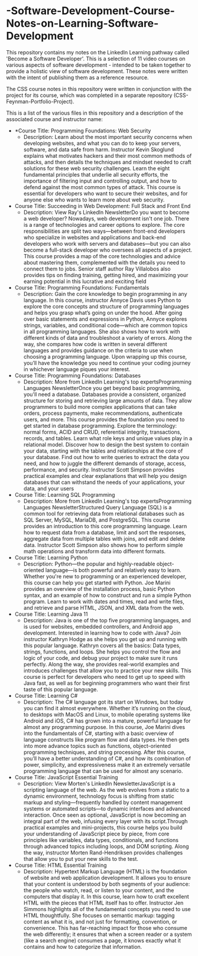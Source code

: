 # -Software-Development-Course-Notes-on-Learning-Software-Development
This repository contains my notes on the LinkedIn Learning pathway called 'Become a Software Developer'. This is a selection of 11 video courses on various aspects of software development - intended to be taken together to provide a holistic view of software development.  These notes were written with the intent of publishing them as a reference resource. 

The CSS course notes in this repository were written in conjunction with the project for its course, which was completed in a separate repository (CSS-Feynman-Portfolio-Project). 

This is a list of the various files in this repository and a description of the associated course and instructor name: 
* *Course Title: Programming Foundations: Web Security
  *  Description: Learn about the most important security concerns when developing websites, and what you can do to keep your servers, software, and data safe from harm. Instructor Kevin Skoglund explains what motivates hackers and their most common methods of attacks, and then details the techniques and mindset needed to craft solutions for these web security challenges. Learn the eight fundamental principles that underlie all security efforts, the importance of filtering input and controlling output, and how to defend against the most common types of attack. This course is essential for developers who want to secure their websites, and for anyone else who wants to learn more about web security.
* Course Title: Succeeding in Web Development: Full Stack and Front End
  *  Description: View Ray's LinkedIn NewsletterDo you want to become a web developer? Nowadays, web development isn't one job. There is a range of technologies and career options to explore. The core responsibilities are split two ways—between front-end developers who specialize in websites and applications and back-end developers who work with servers and databases—but you can also become a full-stack developer who oversees all aspects of a project. This course provides a map of the core technologies and advice about mastering them, complemented with the details you need to connect them to jobs. Senior staff author Ray Villalobos also provides tips on finding training, getting hired, and maximizing your earning potential in this lucrative and exciting field
* Course Title: Programming Foundations: Fundamentals
  *  Description: Gain the core knowledge to begin programming in any language. In this course, instructor Annyce Davis uses Python to explore the core concepts and structure of programming languages and helps you grasp what’s going on under the hood. After going over basic statements and expressions in Python, Annyce explores strings, variables, and conditional code—which are common topics in all programming languages. She also shows how to work with different kinds of data and troubleshoot a variety of errors. Along the way, she compares how code is written in several different languages and provides guidance on the criteria to use when choosing a programming language. Upon wrapping up this course, you’ll have the knowledge you need to continue your coding journey in whichever language piques your interest.
* Course Title: Programming Foundations: Databases
  *  Description: More from LinkedIn Learning's top expertsProgramming Languages NewsletterOnce you get beyond basic programming, you'll need a database. Databases provide a consistent, organized structure for storing and retrieving large amounts of data. They allow programmers to build more complex applications that can take orders, process payments, make recommendations, authenticate users, and more. This course provides the foundation you need to get started in database programming. Explore the terminology: normal forms, ACID and CRUD, referential integrity, transactions, records, and tables. Learn what role keys and unique values play in a relational model. Discover how to design the best system to contain your data, starting with the tables and relationships at the core of your database. Find out how to write queries to extract the data you need, and how to juggle the different demands of storage, access, performance, and security. Instructor Scott Simpson provides practical examples and clear explanations that will help you design databases that can withstand the needs of your applications, your data, and your users
* Course Title: Learning SQL Programming
  *  Description: More from LinkedIn Learning's top expertsProgramming Languages NewsletterStructured Query Language (SQL) is a common tool for retrieving data from relational databases such as SQL Server, MySQL, MariaDB, and PostgreSQL. This course provides an introduction to this core programming language. Learn how to request data from a database, limit and sort the responses, aggregate data from multiple tables with joins, and edit and delete data. Instructor Scott Simpson also shows how to perform simple math operations and transform data into different formats.
* Course Title: Learning Python
  *  Description: Python—the popular and highly-readable object-oriented language—is both powerful and relatively easy to learn. Whether you're new to programming or an experienced developer, this course can help you get started with Python. Joe Marini provides an overview of the installation process, basic Python syntax, and an example of how to construct and run a simple Python program. Learn to work with dates and times, read and write files, and retrieve and parse HTML, JSON, and XML data from the web.
* Course Title: Learning Java 11
  *  Description: Java is one of the top five programming languages, and is used for websites, embedded controllers, and Android app development. Interested in learning how to code with Java? Join instructor Kathryn Hodge as she helps you get up and running with this popular language. Kathryn covers all the basics: Data types, strings, functions, and loops. She helps you control the flow and logic of your code, and debug your project to make sure it runs perfectly. Along the way, she provides real-world examples and introduces challenges that allow you to practice your new skills. This course is perfect for developers who need to get up to speed with Java fast, as well as for beginning programmers who want their first taste of this popular language.
* Course Title: Learning C#
  *  Description: The C# language got its start on Windows, but today you can find it almost everywhere.  Whether it’s running on the cloud, to desktops with MacOS and Linux, to mobile operating systems like Android and iOS, C# has grown into a mature, powerful language for almost any programming purpose. In this course, Joe Marini dives into the fundamentals of C#, starting with a basic overview of language constructs like program flow and data types. He then gets into more advance topics such as functions, object-oriented programming techniques, and string processing. After this course, you’ll have a better understanding of C#, and how its combination of power, simplicity, and expressiveness make it an extremely versatile programming language that can be used for almost any scenario.
* Course Title: JavaScript Essential Training
  *  Description: View Morten's LinkedIn NewsletterJavaScript is a scripting language of the web. As the web evolves from a static to a dynamic environment, technology focus is shifting from static markup and styling—frequently handled by content management systems or automated scripts—to dynamic interfaces and advanced interaction. Once seen as optional, JavaScript is now becoming an integral part of the web, infusing every layer with its script.Through practical examples and mini-projects, this course helps you build your understanding of JavaScript piece by piece, from core principles like variables, data types, conditionals, and functions through advanced topics including loops, and DOM scripting. Along the way, instructor Morten Rand-Hendriksen provides challenges that allow you to put your new skills to the test.
* Course Title: HTML Essential Training
  *  Description: Hypertext Markup Language (HTML) is the foundation of website and web application development. It allows you to ensure that your content is understood by both segments of your audience: the people who watch, read, or listen to your content, and the computers that display it. In this course, learn how to craft excellent HTML with the pieces that HTML itself has to offer. Instructor Jen Simmons highlights all of the fundamental concepts you need to use HTML thoughtfully. She focuses on semantic markup: tagging content as what it is, and not just for formatting, convention, or convenience. This has far-reaching impact for those who consume the web differently; it ensures that when a screen reader or a system (like a search engine) consumes a page, it knows exactly what it contains and how to categorize that information.
